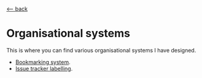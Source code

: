 <title>Organisational systems</title>

[\<-- back](../)

# Organisational systems

This is where you can find various organisational systems I have designed.

- [Bookmarking system](bookmarks).
- [Issue tracker labelling](issues).

